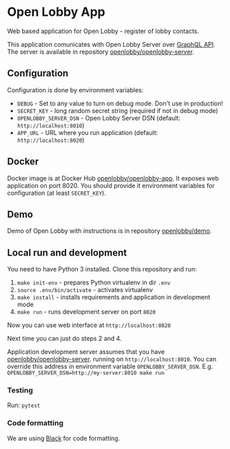 # Open Lobby App

Web based application for Open Lobby - register of lobby contacts.

This application comunicates with Open Lobby Server over 
[GraphQL API](http://graphql.org). The server is available in repository 
[openlobby/openlobby-server](https://github.com/openlobby/openlobby-server).

## Configuration

Configuration is done by environment variables:
 - `DEBUG` - Set to any value to turn on debug mode. Don't use in production!
 - `SECRET_KEY` - long random secret string (required if not in debug mode)
 - `OPENLOBBY_SERVER_DSN` - Open Lobby Server DSN (default: `http://localhost:8010`)
 - `APP_URL` - URL where you run application (default: `http://localhost:8020`)

## Docker

Docker image is at Docker Hub 
[openlobby/openlobby-app](https://hub.docker.com/r/openlobby/openlobby-app/). 
It exposes web application on port 8020. You should provide it environment 
variables for configuration (at least `SECRET_KEY`).

## Demo

Demo of Open Lobby with instructions is in repository 
[openlobby/demo](https://github.com/openlobby/demo).

## Local run and development

You need to have Python 3 installed. Clone this repository and run:

1. `make init-env` - prepares Python virtualenv in dir `.env`
2. `source .env/bin/activate` - activates virtualenv
3. `make install` - installs requirements and application in development mode
4. `make run` - runs development server on port `8020`

Now you can use web interface at `http://localhost:8020`

Next time you can just do steps 2 and 4.

Application development server assumes that you have 
[openlobby/openlobby-server](https://github.com/openlobby/openlobby-server). 
running on `http://localhost:8010`. You can override this address in environment 
variable `OPENLOBBY_SERVER_DSN`. E.g. 
`OPENLOBBY_SERVER_DSN=http://my-server:8010 make run`

### Testing

Run: `pytest`

### Code formatting

We are using [Black](https://github.com/ambv/black) for code formatting.
